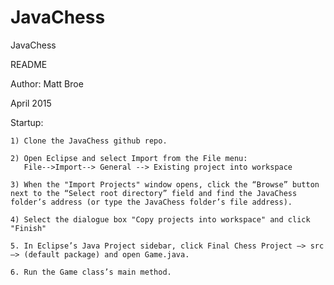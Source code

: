 # JavaChess

JavaChess

README 

Author: Matt Broe

April 2015

Startup:

    1) Clone the JavaChess github repo.
     
    2) Open Eclipse and select Import from the File menu:
       File-->Import--> General --> Existing project into workspace

    3) When the "Import Projects" window opens, click the “Browse” button next to the “Select root directory” field and find the JavaChess folder’s address (or type the JavaChess folder’s file address).
    
    4) Select the dialogue box "Copy projects into workspace" and click "Finish"

    5. In Eclipse’s Java Project sidebar, click Final Chess Project —> src —> (default package) and open Game.java. 
  
    6. Run the Game class’s main method.
